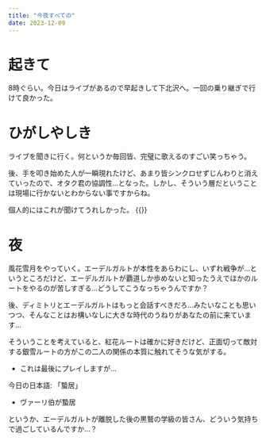 ```yaml
---
title: "今夜すべての"
date: 2023-12-09
---
```


# 起きて
8時ぐらい。今日はライブがあるので早起きして下北沢へ。一回の乗り継ぎで行けて良かった。

# ひがしやしき
ライブを聞きに行く。何というか毎回皆、完璧に歌えるのすごい笑っちゃう。

後、手を叩き始めた人が一瞬現れたけど、あまり皆シンクロせずじんわりと消えていったので、オタク君の協調性...となった。しかし、そういう層だということは現場に行かないとわからない事ですからね。

個人的にはこれが聞けてうれしかった。
{{<youtube cprmLM67BoA>}}

# 夜
風花雪月をやっていく。エーデルガルトが本性をあらわにし、いずれ戦争が...というところだけど、エーデルガルトが覇道しか歩めないと知ったうえでほかのルートをやるのが苦しすぎる...どうしてこうなっちゃうんですか？

後、ディミトリとエーデルガルトはもっと会話すべきだろ...みたいなことも思いつつ、そんなことはお構いなしに大きな時代のうねりがあなたの前に来ています...

そういうことを考えていると、紅花ルートは確かに好きだけど、正面切って敵対する銀雪ルートの方がこの二人の関係の本質に触れてそうな気がする。
- これは最後にプレイしますが...


今日の日本語: 「蟄居」
- ヴァーリ伯が蟄居

というか、エーデルガルトが離脱した後の黒鷲の学級の皆さん、どういう気持ちで過ごしているんですか...？
